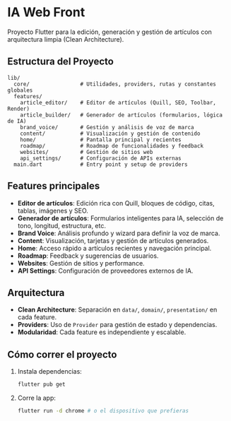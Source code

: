 # IA Web Front

Proyecto Flutter para la edición, generación y gestión de artículos con arquitectura limpia (Clean Architecture).

## Estructura del Proyecto

```
lib/
  core/                # Utilidades, providers, rutas y constantes globales
  features/
    article_editor/    # Editor de artículos (Quill, SEO, Toolbar, Render)
    article_builder/   # Generador de artículos (formularios, lógica de IA)
    brand_voice/       # Gestión y análisis de voz de marca
    content/           # Visualización y gestión de contenido
    home/              # Pantalla principal y recientes
    roadmap/           # Roadmap de funcionalidades y feedback
    websites/          # Gestión de sitios web
    api_settings/      # Configuración de APIs externas
  main.dart            # Entry point y setup de providers
```

## Features principales

- **Editor de artículos**: Edición rica con Quill, bloques de código, citas, tablas, imágenes y SEO.
- **Generador de artículos**: Formularios inteligentes para IA, selección de tono, longitud, estructura, etc.
- **Brand Voice**: Análisis profundo y wizard para definir la voz de marca.
- **Content**: Visualización, tarjetas y gestión de artículos generados.
- **Home**: Acceso rápido a artículos recientes y navegación principal.
- **Roadmap**: Feedback y sugerencias de usuarios.
- **Websites**: Gestión de sitios y performance.
- **API Settings**: Configuración de proveedores externos de IA.

## Arquitectura

- **Clean Architecture**: Separación en `data/`, `domain/`, `presentation/` en cada feature.
- **Providers**: Uso de `Provider` para gestión de estado y dependencias.
- **Modularidad**: Cada feature es independiente y escalable.

## Cómo correr el proyecto

1. Instala dependencias:
   ```bash
   flutter pub get
   ```
2. Corre la app:
   ```bash
   flutter run -d chrome # o el dispositivo que prefieras
   ```
